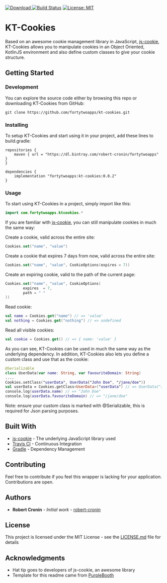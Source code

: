 [ ![Download](https://api.bintray.com/packages/robert-cronin/fortytwoapps/kt-cookies/images/download.svg) ](https://bintray.com/robert-cronin/fortytwoapps/kt-cookies/_latestVersion)
[![Build Status](https://travis-ci.org/fortytwoapps/kt-cookies.svg?branch=master)](https://travis-ci.org/fortytwoapps/kt-cookies)
[![License: MIT](https://img.shields.io/badge/License-MIT-yellow.svg)](https://opensource.org/licenses/MIT)
# KT-Cookies
Based on an awesome cookie management library in JavaScript, [js-cookie](https://github.com/js-cookie/js-cookie), KT-Cookies allows you to manipulate cookies in an Object Oriented, KotlinJS environment and also define custom classes to give your cookie structure.

## Getting Started

### Development
You can explore the source code either by browsing this repo or downloading KT-Cookies from GitHub:
```
git clone https://github.com/fortytwoapps/kt-cookies.git
```

### Installing

To setup KT-Cookies and start using it in your project, add these lines to build.gradle:

```
repositories {
    maven { url = "https://dl.bintray.com/robert-cronin/fortytwoapps" }
}

dependencies {
    implementation "fortytwoapps:kt-cookies:0.0.2"
}
```

### Usage

To start using KT-Cookies in a project, simply import like this:

```kotlin
import com.fortytwoapps.ktcookies.*
```

If you are familiar with [js-cookie](https://github.com/js-cookie/js-cookie), you can still manipulate cookies in much the same way:

Create a cookie, valid across the entire site:

```kotlin
Cookies.set("name", "value")
```

Create a cookie that expires 7 days from now, valid across the entire site:

```kotlin
Cookies.set("name", "value", CookieOptions(expires = 7))
```

Create an expiring cookie, valid to the path of the current page:

```kotlin
Cookies.set("name", "value", CookieOptions(
        expires  = 7,
        path = " "
))
```

Read cookie:

```kotlin
val name = Cookies.get("name") // => 'value'
val nothing = Cookies.get("nothing") // => undefined
```

Read all visible cookies:

```kotlin
val cookie = Cookies.get() // => { name: 'value' }
```

As you can see, KT-Cookies can be used in much the same way as the underlying dependency. In addition, KT-Cookies also lets you define a custom class and use that as the cookie:

```kotlin
@Serializable
class UserData(var name: String, var favouriteDomain: String)
....
Cookies.setClass("userData", UserData("John Doe", "/jane/doe"))
val userData = Cookies.getClass<UserData>("userData") // => UserData("John Doe", "/jane/doe")
console.log(userData.name) // => "John Doe"
console.log(userData.favouriteDomain) // => "/jane/doe"
```

Note: ensure your custom class is marked with @Serializable, this is required for Json parsing purposes.

## Built With

* [js-cookie](https://github.com/js-cookie/js-cookie) - The underlying JavaScript library used
* [Travis CI](https://travis-ci.org/) - Continuous Integration
* [Gradle](https://gradle.org/) - Dependency Management

## Contributing

Feel free to contribute if you feel this wrapper is lacking for your application. Contributions are open.

## Authors

* **Robert Cronin** - *Initial work* - [robert-cronin](https://github.com/robert-cronin)

## License

This project is licensed under the MIT License - see the [LICENSE.md](LICENSE.md) file for details

## Acknowledgments

* Hat tip goes to developers of js-cookie, an awesome library
* Template for this readme came from [PurpleBooth](https://github.com/PurpleBooth)
